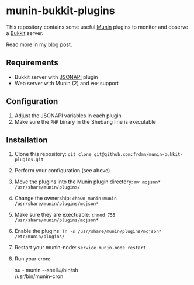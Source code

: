 # munin-bukkit-plugins

This repository contains some useful [Munin](http://munin-monitoring.org/) plugins to monitor and observe a [Bukkit](http://bukkit.org) server.

Read more in my [blog post](http://).

## Requirements

* Bukkit server with [JSONAPI](https://github.com/alecgorge/jsonapi) plugin
* Web server with Munin (2) and `PHP` support

## Configuration

1. Adjust the JSONAPI variables in each plugin
1. Make sure the `PHP` binary in the Shebang line is executable

## Installation

1. Clone this repository: `git clone git@github.com:frdmn/munin-bukkit-plugins.git`
1. Perform your configuration (see above)
1. Move the plugins into the Munin plugin directory: `mv mcjson* /usr/share/munin/plugins/`
1. Change the ownership: `chown munin:munin /usr/share/munin/plugins/mcjson*`
1. Make sure they are exectuable: `chmod 755 /usr/share/munin/plugins/mcjson*`
1. Enable the plugins: `ln -s /usr/share/munin/plugins/mcjson* /etc/munin/plugins/`
1. Restart your munin-node: `service munin-node restart`
1. Run your cron:  


    su - munin --shell=/bin/sh  
    /usr/bin/munin-cron  